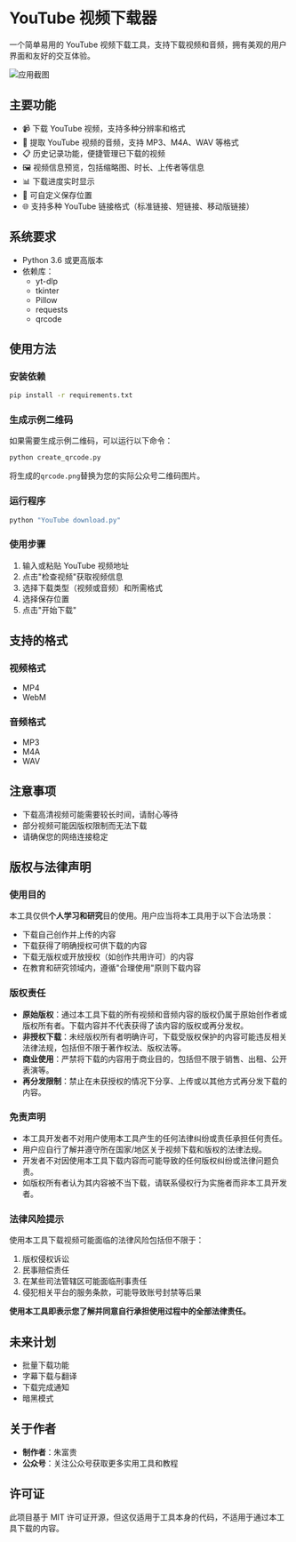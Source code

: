 # YouTube 视频下载器

一个简单易用的 YouTube 视频下载工具，支持下载视频和音频，拥有美观的用户界面和友好的交互体验。

![应用截图](https://via.placeholder.com/800x600?text=YouTube+下载器界面)

## 主要功能

- 📹 下载 YouTube 视频，支持多种分辨率和格式
- 🎵 提取 YouTube 视频的音频，支持 MP3、M4A、WAV 等格式
- 📋 历史记录功能，便捷管理已下载的视频
- 🖼️ 视频信息预览，包括缩略图、时长、上传者等信息
- 📊 下载进度实时显示
- 💾 可自定义保存位置
- 🌐 支持多种 YouTube 链接格式（标准链接、短链接、移动版链接）

## 系统要求

- Python 3.6 或更高版本
- 依赖库：
  - yt-dlp
  - tkinter
  - Pillow
  - requests
  - qrcode

## 使用方法

### 安装依赖

```bash
pip install -r requirements.txt
```

### 生成示例二维码

如果需要生成示例二维码，可以运行以下命令：

```bash
python create_qrcode.py
```

将生成的`qrcode.png`替换为您的实际公众号二维码图片。

### 运行程序

```bash
python "YouTube download.py"
```

### 使用步骤

1. 输入或粘贴 YouTube 视频地址
2. 点击"检查视频"获取视频信息
3. 选择下载类型（视频或音频）和所需格式
4. 选择保存位置
5. 点击"开始下载"

## 支持的格式

### 视频格式
- MP4
- WebM

### 音频格式
- MP3
- M4A
- WAV

## 注意事项

- 下载高清视频可能需要较长时间，请耐心等待
- 部分视频可能因版权限制而无法下载
- 请确保您的网络连接稳定

## 版权与法律声明

### 使用目的

本工具仅供**个人学习和研究**目的使用。用户应当将本工具用于以下合法场景：
- 下载自己创作并上传的内容
- 下载获得了明确授权可供下载的内容
- 下载无版权或开放授权（如创作共用许可）的内容
- 在教育和研究领域内，遵循"合理使用"原则下载内容

### 版权责任

- **原始版权**：通过本工具下载的所有视频和音频内容的版权仍属于原始创作者或版权所有者。下载内容并不代表获得了该内容的版权或再分发权。
- **非授权下载**：未经版权所有者明确许可，下载受版权保护的内容可能违反相关法律法规，包括但不限于著作权法、版权法等。
- **商业使用**：严禁将下载的内容用于商业目的，包括但不限于销售、出租、公开表演等。
- **再分发限制**：禁止在未获授权的情况下分享、上传或以其他方式再分发下载的内容。

### 免责声明

- 本工具开发者不对用户使用本工具产生的任何法律纠纷或责任承担任何责任。
- 用户应自行了解并遵守所在国家/地区关于视频下载和版权的法律法规。
- 开发者不对因使用本工具下载内容而可能导致的任何版权纠纷或法律问题负责。
- 如版权所有者认为其内容被不当下载，请联系侵权行为实施者而非本工具开发者。

### 法律风险提示

使用本工具下载视频可能面临的法律风险包括但不限于：
1. 版权侵权诉讼
2. 民事赔偿责任
3. 在某些司法管辖区可能面临刑事责任
4. 侵犯相关平台的服务条款，可能导致账号封禁等后果

**使用本工具即表示您了解并同意自行承担使用过程中的全部法律责任。**

## 未来计划

- 批量下载功能
- 字幕下载与翻译
- 下载完成通知
- 暗黑模式

## 关于作者

- **制作者**：朱富贵
- **公众号**：关注公众号获取更多实用工具和教程

## 许可证

此项目基于 MIT 许可证开源，但这仅适用于工具本身的代码，不适用于通过本工具下载的内容。 